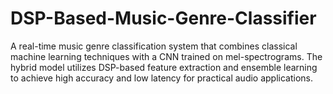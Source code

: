 # DSP-Based-Music-Genre-Classifier
A real-time music genre classification system that combines classical machine learning techniques with a CNN trained on mel-spectrograms. The hybrid model utilizes DSP-based feature extraction and ensemble learning to achieve high accuracy and low latency for practical audio applications.

